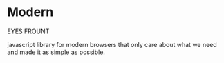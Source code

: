 Modern
======
EYES FROUNT

javascript library for modern browsers that only care about what we need and made it as simple as possible.
